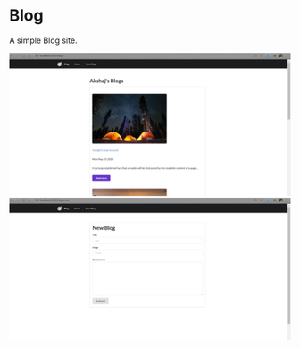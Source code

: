 # Blog
A simple Blog site.

<p align="center">
  <img src="https://github.com/akshajsunil/Blog/blob/master/screenshots/1.png"  title="hover text">
  <img src="https://github.com/akshajsunil/Blog/blob/master/screenshots/2.png"  title="hover text">
  
</p>
